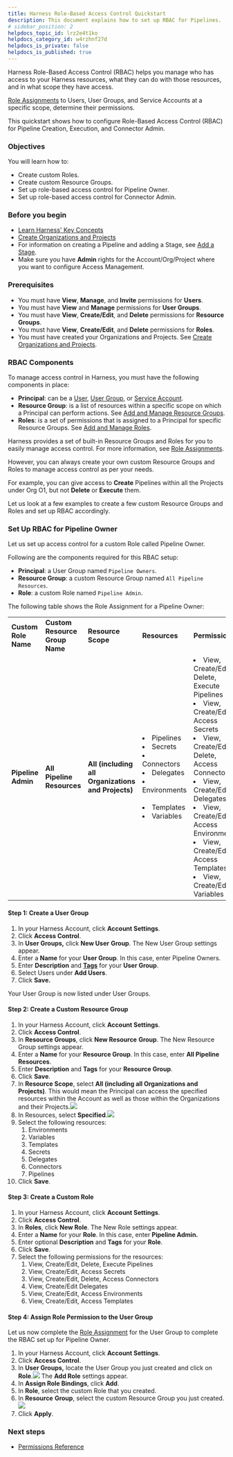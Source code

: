 ```yaml
---
title: Harness Role-Based Access Control Quickstart
description: This document explains how to set up RBAC for Pipelines.
# sidebar_position: 2
helpdocs_topic_id: lrz2e4t1ko
helpdocs_category_id: w4rzhnf27d
helpdocs_is_private: false
helpdocs_is_published: true
---
```


Harness Role-Based Access Control (RBAC) helps you manage who has access to your Harness resources, what they can do with those resources, and in what scope they have access.

[Role Assignments](./1-rbac-in-harness.md#role-assignment) to Users, User Groups, and Service Accounts at a specific scope, determine their permissions.

This quickstart shows how to configure Role-Based Access Control (RBAC) for Pipeline Creation, Execution, and Connector Admin.

### Objectives

You will learn how to:

* Create custom Roles.
* Create custom Resource Groups.
* Set up role-based access control for Pipeline Owner.
* Set up role-based access control for Connector Admin.

### Before you begin

* [Learn Harness' Key Concepts](https://ngdocs.harness.io/article/hv2758ro4e-learn-harness-key-concepts)
* [Create Organizations and Projects](../1_Organizations-and-Projects/2-create-an-organization.md)
* For information on creating a Pipeline and adding a Stage, see [Add a Stage](../8_Pipelines/add-a-stage.md#step-1-create-a-pipeline).
* Make sure you have **Admin** rights for the Account/Org/Project where you want to configure Access Management.

### Prerequisites

* You must have **View**, **Manage**, and **Invite** permissions for **Users**.
* You must have **View** and **Manage** permissions for **User Groups**.
* You must have **View**, **Create/Edit**, and **Delete** permissions for **Resource Groups**.
* You must have **View**, **Create/Edit**, and **Delete** permissions for **Roles**.
* You must have created your Organizations and Projects. See [Create Organizations and Projects](../1_Organizations-and-Projects/2-create-an-organization.md).

### RBAC Components

To manage access control in Harness, you must have the following components in place:

* **Principal**: can be a [User](./3-add-users.md), [User Group](./4-add-user-groups.md), or [Service Account](./6-add-and-manage-service-account.md).
* **Resource Group**: is a list of resources within a specific scope on which a Principal can perform actions. See [Add and Manage Resource Groups](./8-add-resource-groups.md).
* **Roles**: is a set of permissions that is assigned to a Principal for specific Resource Groups. See [Add and Manage Roles](./9-add-manage-roles.md).

Harness provides a set of built-in Resource Groups and Roles for you to easily manage access control. For more information, see [Role Assignments](./1-rbac-in-harness.md#role-assignment).

However, you can always create your own custom Resource Groups and Roles to manage access control as per your needs.

For example, you can give access to **Create** Pipelines within all the Projects under Org O1, but not **Delete** or **Execute** them.

Let us look at a few examples to create a few custom Resource Groups and Roles and set up RBAC accordingly.

### Set Up RBAC for Pipeline Owner

Let us set up access control for a custom Role called Pipeline Owner.

Following are the components required for this RBAC setup:

* **Principal**: a User Group named `Pipeline Owners`.
* **Resource Group**: a custom Resource Group named `All Pipeline Resources`.
* **Role**: a custom Role named `Pipeline Admin`.

The following table shows the Role Assignment for a Pipeline Owner:



|  |  |  |  |  |
| --- | --- | --- | --- | --- |
| **Custom Role Name** | **Custom Resource Group Name** | **Resource Scope** | **Resources**  | **Permissions** |
| **Pipeline Admin** | **All Pipeline Resources** | **All (including all Organizations and Projects)** | <li> Pipelines</li><li> Secrets</li><li>Connectors</li><li>Delegates</li><li> Environments &nbsp;&nbsp;&nbsp;&nbsp;&nbsp;</li><li>Templates</li><li>Variables</li>| <li> View, Create/Edit, Delete, Execute Pipelines</li><li>View, Create/Edit, Access Secrets</li><li>View, Create/Edit, Delete, Access Connectors</li><li>View, Create/Edit Delegates</li><li>View, Create/Edit, Access Environments</li><li>View, Create/Edit, Access Templates</li><li>View, Create/Edit Variables</li>|

#### Step 1: Create a User Group

1. In your Harness Account, click **Account Settings**.
2. Click **Access Control**.
3. In **User Groups,** click **New User** **Group**. The New User Group settings appear.
4. Enter a **Name** for your **User Group**. In this case, enter Pipeline Owners.
5. Enter **Description** and [**Tags**](../20_References/tags-reference.md) for your **User Group**.
6. Select Users under **Add Users**.
7. Click **Save.**

Your User Group is now listed under User Groups.

#### Step 2: Create a Custom Resource Group

1. In your Harness Account, click **Account Settings**.
2. Click **Access Control**.
3. In **Resource Groups**, click **New Resource** **Group**. The New Resource Group settings appear.
4. Enter a **Name** for your **Resource Group**. In this case, enter **All Pipeline Resources**.
5. Enter **Description** and **Tags** for your **Resource Group**.
6. Click **Save**.
7. In **Resource Scope**, select **All (including all Organizations and Projects)**. This would mean the Principal can access the specified resources within the Account as well as those within the Organizations and their Projects.![](./static/set-up-rbac-pipelines-41.png)
8. In Resources, select **Specified**.![](./static/set-up-rbac-pipelines-42.png)
9. Select the following resources:
	1. Environments
	2. Variables
	3. Templates
	4. Secrets
	5. Delegates
	6. Connectors
	7. Pipelines
10. Click **Save**.

#### Step 3: Create a Custom Role

1. In your Harness Account, click **Account Settings**.
2. Click **Access Control**.
3. In **Roles**, click **New Role**. The New Role settings appear.
4. Enter a **Name** for your **Role**. In this case, enter **Pipeline Admin.**
5. Enter optional **Description** and **Tags** for your **Role**.
6. Click **Save**.
7. Select the following permissions for the resources:
	1. View, Create/Edit, Delete, Execute Pipelines
	2. View, Create/Edit, Access Secrets
	3. View, Create/Edit, Delete, Access Connectors
	4. View, Create/Edit Delegates
	5. View, Create/Edit, Access Environments
	6. View, Create/Edit, Access Templates

#### Step 4: Assign Role Permission to the User Group

Let us now complete the [Role Assignment](./1-rbac-in-harness.md#role-assignment) for the User Group to complete the RBAC set up for Pipeline Owner.

1. In your Harness Account, click **Account Settings**.
2. Click **Access Control**.
3. In **User Groups,** locate the User Group you just created and click on **Role**.![](./static/set-up-rbac-pipelines-43.png)
The **Add Role** settings appear.
4. In **Assign Role Bindings**, click **Add**.
5. In **Role**, select the custom Role that you created.
6. In **Resource** **Group**, select the custom Resource Group you just created.![](./static/set-up-rbac-pipelines-44.png)
7. Click **Apply**.

### Next steps

* [Permissions Reference](ref-access-management/permissions-reference.md)

